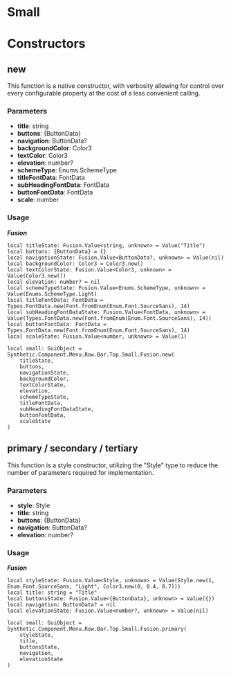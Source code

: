 # Small


# Constructors


## new
This function is a native constructor, with verbosity allowing for control over every configurable property at the cost of a less convenient calling.

### Parameters
- **title**: string
- **buttons**: {ButtonData}
- **navigation**: ButtonData?
- **backgroundColor**: Color3
- **textColor**: Color3
- **elevation**: number?
- **schemeType**: Enums.SchemeType
- **titleFontData**: FontData
- **subHeadingFontData**: FontData
- **buttonFontData**: FontData
- **scale**: number


### Usage

***Fusion***
```luau
local titleState: Fusion.Value<string, unknown> = Value("Title")
local buttons: {ButtonData} = {}
local navigationState: Fusion.Value<ButtonData?, unknown> = Value(nil)
local backgroundColor: Color3 = Color3.new()
local textColorState: Fusion.Value<Color3, unknown> = Value(Color3.new())
local elevation: number? = nil
local schemeTypeState: Fusion.Value<Enums.SchemeType, unknown> = Value(Enums.SchemeType.Light)
local titleFontData: FontData = Types.FontData.new(Font.fromEnum(Enum.Font.SourceSans), 14)
local subHeadingFontDataState: Fusion.Value<FontData, unknown> = Value(Types.FontData.new(Font.fromEnum(Enum.Font.SourceSans), 14))
local buttonFontData: FontData = Types.FontData.new(Font.fromEnum(Enum.Font.SourceSans), 14)
local scaleState: Fusion.Value<number, unknown> = Value(1)

local small: GuiObject = Synthetic.Component.Menu.Row.Bar.Top.Small.Fusion.new(
	titleState,
	buttons,
	navigationState,
	backgroundColor,
	textColorState,
	elevation,
	schemeTypeState,
	titleFontData,
	subHeadingFontDataState,
	buttonFontData,
	scaleState
)
```
## primary / secondary / tertiary
This function is a style constructor, utilizing the "Style" type to reduce the number of parameters required for implementation.

### Parameters
- **style**: Style
- **title**: string
- **buttons**: {ButtonData}
- **navigation**: ButtonData?
- **elevation**: number?


### Usage

***Fusion***
```luau
local styleState: Fusion.Value<Style, unknown> = Value(Style.new(1, Enum.Font.SourceSans, "Light", Color3.new(0, 0.4, 0.7)))
local title: string = "Title"
local buttonsState: Fusion.Value<{ButtonData}, unknown> = Value({})
local navigation: ButtonData? = nil
local elevationState: Fusion.Value<number?, unknown> = Value(nil)

local small: GuiObject = Synthetic.Component.Menu.Row.Bar.Top.Small.Fusion.primary(
	styleState,
	title,
	buttonsState,
	navigation,
	elevationState
)
```